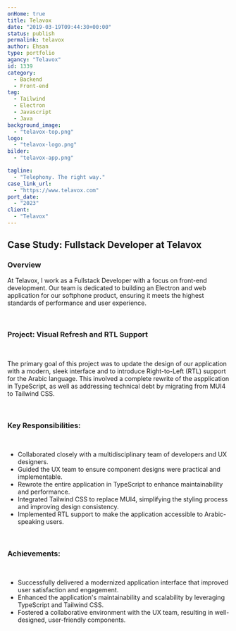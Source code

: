 ```yaml
---
onHome: true
title: Telavox
date: "2019-03-19T09:44:30+00:00"
status: publish
permalink: telavox
author: Ehsan
type: portfolio
agancy: "Telavox"
id: 1339
category:
  - Backend
  - Front-end
tag:
  - Tailwind
  - Electron
  - Javascript
  - Java
background_image:
  - "telavox-top.png"
logo:
  - "telavox-logo.png"
bilder:
  - "telavox-app.png"

tagline:
  - "Telephony. The right way."
case_link_url:
  - "https://www.telavox.com"
port_date:
  - "2023"
client:
  - "Telavox"
---
```


<h2>Case Study: Fullstack Developer at Telavox</h2>

<h3>Overview</h3>

<p>At Telavox, I work as a Fullstack Developer with a focus on front-end development. Our team is dedicated to building an Electron and web application for our softphone product, ensuring it meets the highest standards of performance and user experience.</p>

<br />

<h3>Project: Visual Refresh and RTL Support</h3>
<br />

<p>The primary goal of this project was to update the design of our application with a modern, sleek interface and to introduce Right-to-Left (RTL) support for the Arabic language. This involved a complete rewrite of the aspplication in TypeScript, as well as addressing technical debt by migrating from MUI4 to Tailwind CSS.</p>

<br />

<h3>Key Responsibilities:</h3>
<br />
<ul>
    <li>Collaborated closely with a multidisciplinary team of developers and UX designers.</li>
    <li>Guided the UX team to ensure component designs were practical and implementable.</li>
    <li>Rewrote the entire application in TypeScript to enhance maintainability and performance.</li>
    <li>Integrated Tailwind CSS to replace MUI4, simplifying the styling process and improving design consistency.</li>
    <li>Implemented RTL support to make the application accessible to Arabic-speaking users.</li>
</ul>

<br />
<h3>Achievements:</h3>
<br />
<ul>
    <li>Successfully delivered a modernized application interface that improved user satisfaction and engagement.</li>
    <li>Enhanced the application's maintainability and scalability by leveraging TypeScript and Tailwind CSS.</li>
    <li>Fostered a collaborative environment with the UX team, resulting in well-designed, user-friendly components.</li>
</ul>
